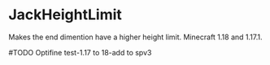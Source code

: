 # JackHeightLimit
Makes the end dimention have a higher height limit. Minecraft 1.18 and 1.17.1.

#TODO Optifine test-1.17 to 18-add to spv3
